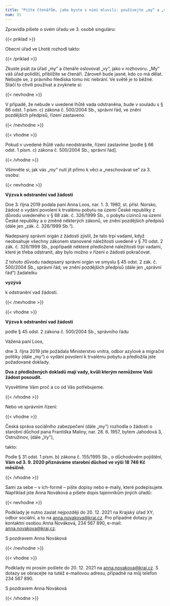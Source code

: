```yaml
---
title: "Pište čtenářům, jako byste s nimi mluvili: používejte „my“ a „vy“"
num: 31
---
```

Zpravidla píšete o svém úřadu ve 3. osobě singuláru:

{{< priklad >}}

Obecní úřad ve Lhotě rozhodl takto:

{{< /priklad >}}

Zkuste psát za úřad „my“ a čtenáře oslovovat „vy“, jako v rozhovoru. „My“ váš úřad polidští, přiblížíte se čtenáři. Zároveň bude jasné, kdo co má dělat. Nebojte se, z právního hlediska tomu nic nebrání. Ve světě je to běžné. Stačí to chvíli používat a zvyknete si:

{{< nevhodne >}}

V případě, že nebude v uvedené lhůtě vada odstraněna, bude v souladu s § 66 odst. 1 písm. c) zákona č. 500/2004 Sb., správní řád, ve znění pozdějších předpisů, řízení zastaveno.

{{< /nevhodne >}}

{{< vhodne >}}

Pokud v uvedené lhůtě vadu neodstraníte, řízení zastavíme \[podle § 66 odst. 1 písm. c) zákona č. 500/2004 Sb., správní řád].

{{< /vhodne >}}

Všimněte si, jak vás „my“ nutí jít přímo k věci a „neschovávat se“ za 3. osobu:

{{< nevhodne >}}

**Výzva k odstranění vad žádosti**

Dne 3. října 2019 podala paní Anna Loos, nar. 1. 3. 1980, st. přísl. Norsko, žádost o vydání povolení k trvalému pobytu na území České republiky z důvodu uvedeného v § 68 zák. č. 326/1999 Sb., o pobytu cizinců na území České republiky a o změně některých zákonů, ve znění pozdějších předpisů (dále jen „zák. č. 326/1999 Sb.“).

Nadepsaný správní orgán z žádosti zjistil, že tato trpí vadami, když neobsahuje všechny zákonem stanovené náležitosti uvedené v § 70 odst. 2 zák. č. 326/1999 Sb., popřípadě některé předložené náležitosti trpí vadami, které je třeba odstranit, aby bylo možno v řízení o žádosti pokračovat.

Z tohoto důvodu nadepsaný správní orgán ve smyslu § 45 odst. 2 zák. č. 500/2004 Sb., správní řád, ve znění pozdějších předpisů (dále jen „správní řád“) žadatelku

**vyzývá**

k odstranění vad žádosti.

{{< /nevhodne >}}

{{< vhodne >}}

**Výzva k odstranění vad žádosti**

podle § 45 odst. 2 zákona č. 500/2004 Sb., správního řádu

Vážená paní Loos,

dne 3. října 2019 jste požádala Ministerstvo vnitra, odbor azylové a migrační politiky (dále „my“) o vydání povolení k trvalému pobytu a předložila jste požadované doklady.

**Dva z předložených dokladů mají vady, kvůli kterým nemůžeme Vaši žádost posoudit.**

Vysvětlíme Vám proč a co od Vás potřebujeme.

{{< /vhodne >}}

Nebo ve správním řízení:

{{< vhodne >}}

Česká správa sociálního zabezpečení (dále „my“) rozhodla o žádosti o starobní důchod pana Františka Maliny, nar. 28. 6. 1957, bytem Jahodová 3, Ostružinov, (dále „Vy"),

takto:

Podle § 31 odst. 1 písm. b) zákona č. 155/1995 Sb., o důchodovém pojištění, **Vám od 3. 9. 2020 přiznáváme starobní důchod ve výši 18 746 Kč měsíčně**.

{{< /vhodne >}}

Sami za sebe – v ich-formě – pište dopisy nebo e-maily, které podepisujete. Například jste Anna Nováková a píšete dopis tajemníkům jiných úřadů:

{{< nevhodne >}}

Podklady je nutno zaslat nejpozději do 20. 12. 2021 na Krajský úřad XY, odbor sociální, a to na anna.novakova@kraj.cz. Pro případné dotazy je kontaktní osobou Anna Nováková, 234 567 890, e-mail: anna.novakova@kraj.cz.

S pozdravem Anna Nováková

{{< /nevhodne >}}

{{< vhodne >}}

Podklady mi prosím pošlete do 20. 12. 2021 na anna.novakova@kraj.cz. S dotazy se obracejte na tutéž e-mailovou adresu, případně na můj telefon 234 567 890.

S pozdravem Anna Nováková

{{< /vhodne >}}